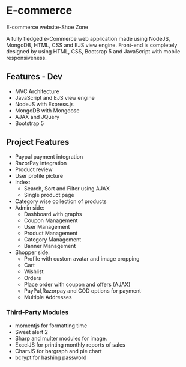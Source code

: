 # E-commerce
E-commerce website-Shoe Zone 

A fully fledged e-Commerce web application made using NodeJS, MongoDB, HTML, CSS and EJS view engine. 
Front-end is completely designed by using HTML, CSS, Bootsrap 5 and JavaScript with mobile responsiveness.

## Features - Dev

- MVC Architecture
- JavaScript and EJS view engine
- NodeJS with Express.js
- MongoDB with Mongoose
- AJAX and JQuery
- Bootstrap 5

## Project Features
- Paypal payment integration
- RazorPay integration
- Product review
- User profile picture
- Index:
  - Search, Sort and Filter using AJAX
  - Single product page
 - Category wise collection of products
- Admin side:
  - Dashboard with graphs
  - Coupon Management
  - User Management
  - Product Management
  - Category Management
  - Banner Management
- Shopper side:
  - Profile with custom avatar and image cropping
  - Cart 
  - Wishlist
  - Orders
  - Place order with coupon and offers (AJAX)
  - PayPal,Razorpay and COD options for payment
  - Multiple Addresses

### Third-Party Modules
- momentjs for formatting time
- Sweet alert 2
- Sharp and multer modules for image.
- ExcelJS for printing monthly reports of sales
- ChartJS for bargraph and pie chart
- bcrypt for hashing password
